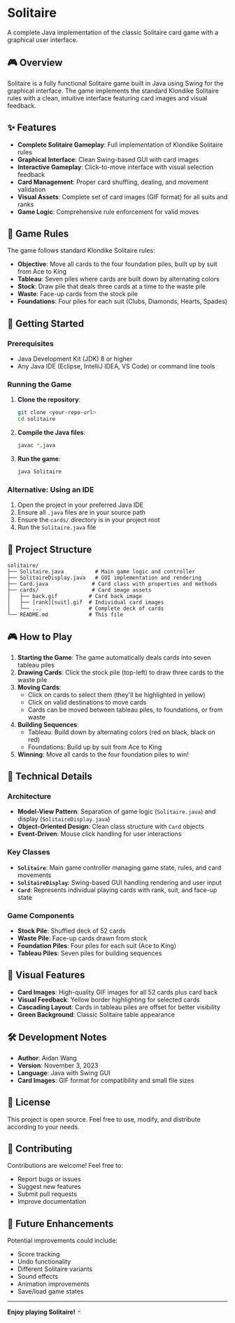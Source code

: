 # Solitaire

A complete Java implementation of the classic Solitaire card game with a graphical user interface.

## 🎮 Overview

Solitaire is a fully functional Solitaire game built in Java using Swing for the graphical interface. The game implements the standard Klondike Solitaire rules with a clean, intuitive interface featuring card images and visual feedback.

## ✨ Features

- **Complete Solitaire Gameplay**: Full implementation of Klondike Solitaire rules
- **Graphical Interface**: Clean Swing-based GUI with card images
- **Interactive Gameplay**: Click-to-move interface with visual selection feedback
- **Card Management**: Proper card shuffling, dealing, and movement validation
- **Visual Assets**: Complete set of card images (GIF format) for all suits and ranks
- **Game Logic**: Comprehensive rule enforcement for valid moves

## 🎯 Game Rules

The game follows standard Klondike Solitaire rules:

- **Objective**: Move all cards to the four foundation piles, built up by suit from Ace to King
- **Tableau**: Seven piles where cards are built down by alternating colors
- **Stock**: Draw pile that deals three cards at a time to the waste pile
- **Waste**: Face-up cards from the stock pile
- **Foundations**: Four piles for each suit (Clubs, Diamonds, Hearts, Spades)

## 🚀 Getting Started

### Prerequisites

- Java Development Kit (JDK) 8 or higher
- Any Java IDE (Eclipse, IntelliJ IDEA, VS Code) or command line tools

### Running the Game

1. **Clone the repository**:
   ```bash
   git clone <your-repo-url>
   cd solitaire
   ```

2. **Compile the Java files**:
   ```bash
   javac *.java
   ```

3. **Run the game**:
   ```bash
   java Solitaire
   ```

### Alternative: Using an IDE

1. Open the project in your preferred Java IDE
2. Ensure all `.java` files are in your source path
3. Ensure the `cards/` directory is in your project root
4. Run the `Solitaire.java` file

## 📁 Project Structure

```
solitaire/
├── Solitaire.java          # Main game logic and controller
├── SolitaireDisplay.java   # GUI implementation and rendering
├── Card.java              # Card class with properties and methods
├── cards/                 # Card image assets
│   ├── back.gif          # Card back image
│   ├── [rank][suit].gif  # Individual card images
│   └── ...               # Complete deck of cards
└── README.md             # This file
```

## 🎮 How to Play

1. **Starting the Game**: The game automatically deals cards into seven tableau piles
2. **Drawing Cards**: Click the stock pile (top-left) to draw three cards to the waste pile
3. **Moving Cards**: 
   - Click on cards to select them (they'll be highlighted in yellow)
   - Click on valid destinations to move cards
   - Cards can be moved between tableau piles, to foundations, or from waste
4. **Building Sequences**: 
   - Tableau: Build down by alternating colors (red on black, black on red)
   - Foundations: Build up by suit from Ace to King
5. **Winning**: Move all cards to the four foundation piles to win!

## 🔧 Technical Details

### Architecture

- **Model-View Pattern**: Separation of game logic (`Solitaire.java`) and display (`SolitaireDisplay.java`)
- **Object-Oriented Design**: Clean class structure with `Card` objects
- **Event-Driven**: Mouse click handling for user interactions

### Key Classes

- **`Solitaire`**: Main game controller managing game state, rules, and card movements
- **`SolitaireDisplay`**: Swing-based GUI handling rendering and user input
- **`Card`**: Represents individual playing cards with rank, suit, and face-up state

### Game Components

- **Stock Pile**: Shuffled deck of 52 cards
- **Waste Pile**: Face-up cards drawn from stock
- **Foundation Piles**: Four piles for each suit (Ace to King)
- **Tableau Piles**: Seven piles for building sequences

## 🎨 Visual Features

- **Card Images**: High-quality GIF images for all 52 cards plus card back
- **Visual Feedback**: Yellow border highlighting for selected cards
- **Cascading Layout**: Cards in tableau piles are offset for better visibility
- **Green Background**: Classic Solitaire table appearance

## 🛠️ Development Notes

- **Author**: Aidan Wang
- **Version**: November 3, 2023
- **Language**: Java with Swing GUI
- **Card Images**: GIF format for compatibility and small file sizes

## 📝 License

This project is open source. Feel free to use, modify, and distribute according to your needs.

## 🤝 Contributing

Contributions are welcome! Feel free to:
- Report bugs or issues
- Suggest new features
- Submit pull requests
- Improve documentation

## 🎯 Future Enhancements

Potential improvements could include:
- Score tracking
- Undo functionality
- Different Solitaire variants
- Sound effects
- Animation improvements
- Save/load game states

---

**Enjoy playing Solitaire!** 🃏
